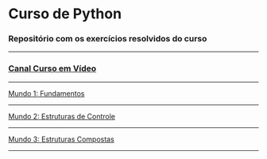 # Curso de Python
### Repositório com os exercícios resolvidos do curso
<hr>
<h3> 
    <a href="https://www.youtube.com/user/cursosemvideo">Canal Curso em Vídeo
</h3>
<hr>
<a href="https://www.youtube.com/playlist?list=PLHz_AreHm4dlKP6QQCekuIPky1CiwmdI6"> Mundo 1: Fundamentos  
<hr>
<a href="https://www.youtube.com/playlist?list=PLHz_AreHm4dk_nZHmxxf_J0WRAqy5Czye"> Mundo 2: Estruturas de Controle
<hr>
<a href="https://www.youtube.com/playlist?list=PLHz_AreHm4dksnH2jVTIVNviIMBVYyFnH"> Mundo 3: Estruturas Compostas
<hr>
